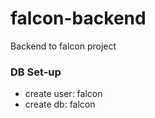 # falcon-backend
Backend to falcon project

### DB Set-up
* create user: falcon
* create db: falcon

